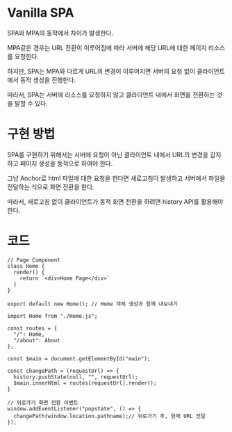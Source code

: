 # Vanilla SPA

SPA와 MPA의 동작에서 차이가 발생한다.

MPA같은 경우는 URL 전환이 이루어짐에 따라 서버에 해당 URL에 대한 페이지 리소스를 요청한다.

하지만, SPA는 MPA와 다르게 URL의 변경이 이루어지면 서버의 요청 없이 클라이언트에서 동적 생성을 진행한다.

따라서, SPA는 서버에 리소스를 요청하지 않고 클라이언트 내에서 화면을 전환하는 것을 말할 수 있다.

# 구현 방법

SPA를 구현하기 위해서는 서버에 요청이 아닌 클라이언트 내에서 URL의 변경을 감지하고 페이지 생성을 동적으로 하여야 한다.

그냥 Anchor로 html 파일에 대한 요청을 한다면 새로고침이 발생하고 서버에서 파일을 전달하는 식으로 화면 전환을 한다.

따라서, 새로고침 없이 클라이언트가 동적 화면 전환을 하려면 history API를 활용해야 한다.

# 코드

```
// Page Component
class Home {
  render() {
    return `<div>Home Page</div>`
  }
}

export default new Home(); // Home 객체 생성과 함께 내보내기
```

```
import Home from "./Home.js";

const routes = {
  "/": Home,
  "/about": About
};

const $main = document.getElementById("main");

const changePath = (requestUrl) => {
  history.pushState(null, "", requestUrl);
  $main.innerHtml = routes[requestUrl].render();
}

// 뒤로가기 화면 전환 이벤트
window.addEventListener("popstate", () => {
  changePath(window.location.pathname);// 뒤로가기 후, 현재 URL 전달
});
```
